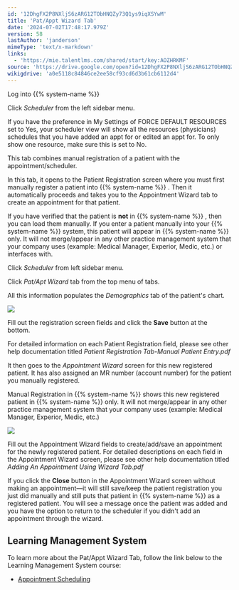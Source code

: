 ```yaml
---
id: '12DhgFX2P8NXljS6zARG12TObHNQZy73Q1ys9iqXSYwM'
title: 'Pat/Appt Wizard Tab'
date: '2024-07-02T17:48:17.979Z'
version: 58
lastAuthor: 'janderson'
mimeType: 'text/x-markdown'
links:
  - 'https://mie.talentlms.com/shared/start/key:AOZHRKMF'
source: 'https://drive.google.com/open?id=12DhgFX2P8NXljS6zARG12TObHNQZy73Q1ys9iqXSYwM'
wikigdrive: 'a0e5118c84846ce2ee58cf93cd6d3b61cb6112d4'
---
```

Log into {{% system-name %}}

Click *Scheduler* from the left sidebar menu.

If you have the preference in My Settings of FORCE DEFAULT RESOURCES set to Yes, your scheduler view will show all the resources (physicians) schedules that you have added an appt for or edited an appt for. To only show one resource, make sure this is set to No.

This tab combines manual registration of a patient with the appointment/scheduler.

In this tab, it opens to the Patient Registration screen where you must first manually register a patient into {{% system-name %}} . Then it automatically proceeds and takes you to the Appointment Wizard tab to create an appointment for that patient.

If you have verified that the patient is **not** in {{% system-name %}} , then you can load them manually. If you enter a patient manually into your {{% system-name %}} system, this patient will appear in {{% system-name %}} only. It will not merge/appear in any other practice management system that your company uses (example: Medical Manager, Experior, Medic, etc.) or interfaces with.

Click *Scheduler* from left sidebar menu.

Click *Pat/Apt Wizard* tab from the top menu of tabs.

All this information populates the *Demographics* tab of the patient's chart.

![](../pat-appt-wizard-tab.assets/856c8b2bad9dcf4072e5eba6e2273411.png)

Fill out the registration screen fields and click the **Save** button at the bottom.

For detailed information on each Patient Registration field, please see other help documentation titled *Patient Registration Tab-Manual Patient Entry.pdf*

It then goes to the *Appointment Wizard* screen for this new registered patient. It has also assigned an MR number (account number) for the patient you manually registered.

Manual Registration in {{% system-name %}} shows this new registered patient in {{% system-name %}} only. It will not merge/appear in any other practice management system that your company uses (example: Medical Manager, Experior, Medic, etc.)

![](../pat-appt-wizard-tab.assets/4100334d5e3cb36eee6be5ed58f4ea34.png)

Fill out the Appointment Wizard fields to create/add/save an appointment for the newly registered patient. For detailed descriptions on each field in the Appointment Wizard screen, please see other help documentation titled *Adding An Appointment Using Wizard Tab.pdf*

If you click the **Close** button in the Appointment Wizard screen without making an appointment—it will still save/keep the patient registration you just did manually and still puts that patient in {{% system-name %}} as a registered patient. You will see a message once the patient was added and you have the option to return to the scheduler if you didn't add an appointment through the wizard.

## Learning Management System

To learn more about the Pat/Appt Wizard Tab, follow the link below to the Learning Management System course:

* [Appointment Scheduling](https://mie.talentlms.com/shared/start/key:AOZHRKMF)
